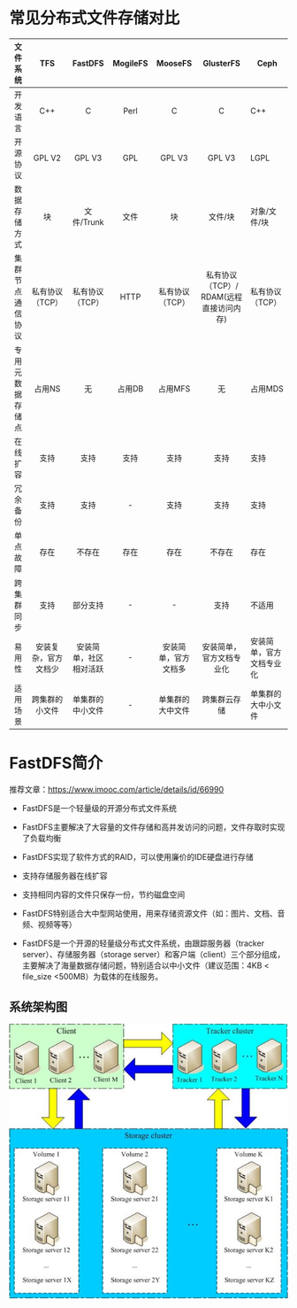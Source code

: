 # 常见分布式文件存储对比

<table>
<thead>
<tr>
<th style="text-align: center;">文件系统</th>
<th style="text-align: center;">TFS</th>
<th style="text-align: center;">FastDFS</th>
<th style="text-align: center;">MogileFS</th>
<th style="text-align: center;">MooseFS</th>
<th style="text-align: center;">GlusterFS</th>
<th>Ceph</th>
</tr>
</thead>
<tbody>
<tr>
<td style="text-align: center;">开发语言</td>
<td style="text-align: center;">C++</td>
<td style="text-align: center;">C</td>
<td style="text-align: center;">Perl</td>
<td style="text-align: center;">C</td>
<td style="text-align: center;">C</td>
<td>C++</td>
</tr>
<tr>
<td style="text-align: center;">开源协议</td>
<td style="text-align: center;">GPL V2</td>
<td style="text-align: center;">GPL V3</td>
<td style="text-align: center;">GPL</td>
<td style="text-align: center;">GPL V3</td>
<td style="text-align: center;">GPL V3</td>
<td>LGPL</td>
</tr>
<tr>
<td style="text-align: center;">数据存储方式</td>
<td style="text-align: center;">块</td>
<td style="text-align: center;">文件/Trunk</td>
<td style="text-align: center;">文件</td>
<td style="text-align: center;">块</td>
<td style="text-align: center;">文件/块</td>
<td>对象/文件/块</td>
</tr>
<tr>
<td style="text-align: center;">集群节点通信协议</td>
<td style="text-align: center;">私有协议（TCP）</td>
<td style="text-align: center;">私有协议（TCP）</td>
<td style="text-align: center;">HTTP</td>
<td style="text-align: center;">私有协议（TCP）</td>
<td style="text-align: center;">私有协议（TCP）/ RDAM(远程直接访问内存)</td>
<td>私有协议（TCP）</td>
</tr>
<tr>
<td style="text-align: center;">专用元数据存储点</td>
<td style="text-align: center;">占用NS</td>
<td style="text-align: center;">无</td>
<td style="text-align: center;">占用DB</td>
<td style="text-align: center;">占用MFS</td>
<td style="text-align: center;">无</td>
<td>占用MDS</td>
</tr>
<tr>
<td style="text-align: center;">在线扩容</td>
<td style="text-align: center;">支持</td>
<td style="text-align: center;">支持</td>
<td style="text-align: center;">支持</td>
<td style="text-align: center;">支持</td>
<td style="text-align: center;">支持</td>
<td>支持</td>
</tr>
<tr>
<td style="text-align: center;">冗余备份</td>
<td style="text-align: center;">支持</td>
<td style="text-align: center;">支持</td>
<td style="text-align: center;">-</td>
<td style="text-align: center;">支持</td>
<td style="text-align: center;">支持</td>
<td>支持</td>
</tr>
<tr>
<td style="text-align: center;">单点故障</td>
<td style="text-align: center;">存在</td>
<td style="text-align: center;">不存在</td>
<td style="text-align: center;">存在</td>
<td style="text-align: center;">存在</td>
<td style="text-align: center;">不存在</td>
<td>存在</td>
</tr>
<tr>
<td style="text-align: center;">跨集群同步</td>
<td style="text-align: center;">支持</td>
<td style="text-align: center;">部分支持</td>
<td style="text-align: center;">-</td>
<td style="text-align: center;">-</td>
<td style="text-align: center;">支持</td>
<td>不适用</td>
</tr>
<tr>
<td style="text-align: center;">易用性</td>
<td style="text-align: center;">安装复杂，官方文档少</td>
<td style="text-align: center;">安装简单，社区相对活跃</td>
<td style="text-align: center;">-</td>
<td style="text-align: center;">安装简单，官方文档多</td>
<td style="text-align: center;">安装简单，官方文档专业化</td>
<td>安装简单，官方文档专业化</td>
</tr>
<tr>
<td style="text-align: center;">适用场景</td>
<td style="text-align: center;">跨集群的小文件</td>
<td style="text-align: center;">单集群的中小文件</td>
<td style="text-align: center;">-</td>
<td style="text-align: center;">单集群的大中文件</td>
<td style="text-align: center;">跨集群云存储</td>
<td>单集群的大中小文件</td>
</tr>
</tbody>
</table>

# FastDFS简介

推荐文章：https://www.imooc.com/article/details/id/66990

- FastDFS是一个轻量级的开源分布式文件系统

- FastDFS主要解决了大容量的文件存储和高并发访问的问题，文件存取时实现了负载均衡

- FastDFS实现了软件方式的RAID，可以使用廉价的IDE硬盘进行存储

- 支持存储服务器在线扩容

- 支持相同内容的文件只保存一份，节约磁盘空间

- FastDFS特别适合大中型网站使用，用来存储资源文件（如：图片、文档、音频、视频等等）

- FastDFS是一个开源的轻量级分布式文件系统，由跟踪服务器（tracker server）、存储服务器（storage server）和客户端（client）三个部分组成，主要解决了海量数据存储问题，特别适合以中小文件（建议范围：4KB < file_size <500MB）为载体的在线服务。

## 系统架构图

![5b6d01cf000101f106530642](assets/5b6d01cf000101f106530642.jpg)

